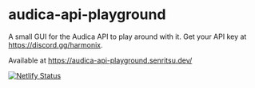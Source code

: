 # audica-api-playground

A small GUI for the Audica API to play around with it. Get your API key at https://discord.gg/harmonix.

Available at https://audica-api-playground.senritsu.dev/

[![Netlify Status](https://api.netlify.com/api/v1/badges/5af30328-2f3b-418b-81b4-0513ad2c5ec3/deploy-status)](https://app.netlify.com/sites/epic-villani-f39bd3/deploys)
